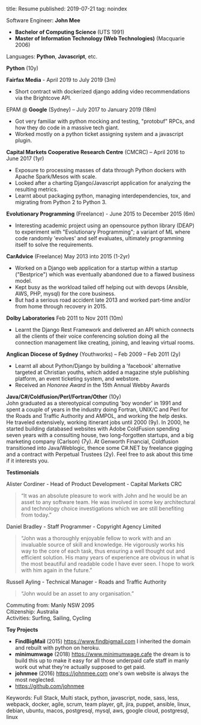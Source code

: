 title: Resume
published: 2019-07-21
tag: noindex

Software Engineer: **John Mee**  

- **Bachelor of Computing Science** (UTS 1991)  
- **Master of Information Technology (Web Technologies)** (Macquarie 2006)  

Languages: **Python**, **Javascript**, etc.  

__Python__ (10y)  

**Fairfax Media** - April 2019 to July 2019 (3m)  
- Short contract with dockerized django adding video recommendations via the Brightcove API.

EPAM @ **Google** (Sydney) – July 2017 to January 2019 (18m)  
- Got very familiar with python mocking and testing, "protobuf" RPCs, and how they do code in a massive tech giant.  
- Worked mostly on a python ticket assigning system and a javascript plugin.  
    
**Capital Markets Cooperative Research Centre** (CMCRC) – April 2016 to June 2017 (1yr)    
- Exposure to processing masses of data through Python dockers with Apache Spark/Mesos with scale.  
- Looked after a charting Django/Javascript application for analyzing the resulting metrics.  
- Learnt about packaging python, managing interdependencies, tox, and migrating from Python 2 to Python 3.  

**Evolutionary Programming** (Freelance) - June 2015 to December 2015 (6m)  
- Interesting academic project using an opensource python library (DEAP) to experiment with "Evolutionary Programming"; a variant of ML 
where code randomly 'evolves' and self evaluates, ultimately programming itself to solve the requirements.  

**CarAdvice** (Freelance) May 2013 into 2015 (1-2yr)  
- Worked on a Django web application for a startup within a startup ("Bestprice") which was eventually abandoned due to a flawed business model.  
- Kept busy as the workload tailed off helping out with devops (Ansible, AWS, PHP, mysql) for the core business.  
- But had a serious road accident late 2013 and worked part-time and/or from home through recovery in 2015.  

**Dolby Laboratories** Feb 2011 to Nov 2011 (10m)  
- Learnt the Django Rest Framework and delivered an API which connects all the clients of their voice conferencing solution doing
all the connection management like creating, joining, and leaving virtual rooms.

**Anglican Diocese of Sydney** (Youthworks) – Feb 2009 – Feb 2011 (2y)  
- Learnt all about Python/Django by building a 'facebook' alternative targeted at Christian youths, which added
a magazine style publishing platform, an event ticketing system, and webstore.  
- Received an *Honoree Award* in the 15th Annual Webby Awards  

**Java/C#/Coldfusion/Perl/Fortran/Other**  (10y)  
John graduated as a stereotypical computing 'boy wonder' in 1991 and spent a couple of years in the industry
doing Fortran, UNIX/C and Perl for the Roads and Traffic Authority and AMPOL, and working the help desks.
 He traveled extensively, working itinerant jobs until 2000 (9y).  In 2000, he started building databased websites with Adobe ColdFusion spending seven years with a consulting
house, two long-forgotten startups, and a big marketing company (Carlson) (7y). At Genworth Financial, Coldfusion 
transitioned into Java/Weblogic, thence some C#.NET by freelance gigging and a contract with Perpetual Trustees (2y).
Feel free to ask about this time if it interests you.

__Testimonials__

Alister Cordiner - Head of Product Development - Capital Markets CRC
> “It was an absolute pleasure to work with John and he would be an asset to any software team. He was involved in some key architectural and technology choice investigations which we are still benefiting from today.” 

Daniel Bradley - Staff Programmer - Copyright Agency Limited
> “John was a thoroughly enjoyable fellow to work with and an invaluable source of skill and knowledge. He vigorously works his way to the core of each task, thus ensuring a well thought out and efficient solution. His many years of experience are obvious in what is the most beautiful and readable code I have ever seen. I hope to work with him again in the future.”

Russell Ayling - Technical Manager - Roads and Traffic Authority
> “John would be an asset to any organisation.”

Commuting from: Manly NSW 2095  
Citizenship: Australia  
Activities: Surfing, Sailing, Cycling  

__Toy Projects__

- **FindBigMail** (2015) https://www.findbigmail.com I inherited the domain and rebuilt with python on heroku.
- **minimumwage** (2018) https://www.minimumwage.cafe the dream is to build this up to make 
it easy for all those underpaid cafe staff in manly work out what they're actually supposed to get paid.
- **johnmee** (2016) https://johnmee.com one's own website is always the most neglected.
- https://github.com/johnmee

Keywords: Full Stack, Multi stack, python, javascript, node, sass, less, webpack, docker, agile, scrum, team player, git, jira, puppet, ansible, linux, debian, ubuntu, macos, postgresql, mysql, aws, google cloud, postgresql, linux
